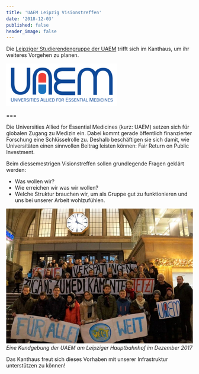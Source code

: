 ```yaml
---
title: 'UAEM Leipzig Visionstreffen'
date: '2018-12-03'
published: false
header_image: false
---
```


Die [Leipziger Studierendengruppe der UAEM](https://sturamed-leipzig.de/partner/uaem-leipzig/) trifft sich im Kanthaus, um ihr weiteres Vorgehen zu planen.

![](uaemLogo.png)

===

Die Universities Allied for Essential Medicines (kurz: UAEM) setzen sich für globalen Zugang zu Medizin ein. Dabei kommt gerade öffentlich finanzierter Forschung eine Schlüsselrolle zu. Deshalb beschäftigen sie sich damit, wie Universitäten einen sinnvollen Beitrag leisten können: Fair Return on Public Investment.

Beim diessemestrigen Visionstreffen sollen grundlegende Fragen geklärt werden:
- Was wollen wir?
- Wie erreichen wir was wir wollen?
- Welche Struktur brauchen wir, um als Gruppe gut zu funktionieren und uns bei unserer Arbeit wohlzufühlen.

![](uaemPeople.jpg)<br>
_Eine Kundgebung der UAEM am Leipziger Hauptbahnhof im Dezember 2017_

Das Kanthaus freut sich dieses Vorhaben mit unserer Infrastruktur unterstützen zu können!
